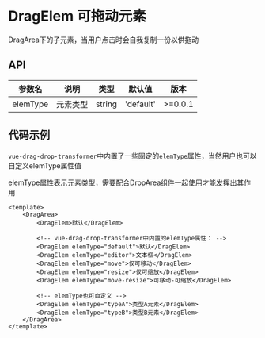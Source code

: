 # DragElem 可拖动元素
DragArea下的子元素，当用户点击时会自我复制一份以供拖动

## API
| 参数名 | 说明 | 类型 | 默认值 | 版本 |
|---------|---------|---------|---------|---------|
| elemType | 元素类型 | string | 'default' | >=0.0.1 |

## 代码示例
`vue-drag-drop-transformer`中内置了一些固定的`elemType`属性，当然用户也可以自定义elemType属性值

elemType属性表示元素类型，需要配合DropArea组件一起使用才能发挥出其作用

```vue title="App.vue"
<template>
    <DragArea>
        <DragElem>默认</DragElem>

        <!-- vue-drag-drop-transformer中内置的elemType属性： -->
        <DragElem elemType="default">默认</DragElem>
        <DragElem elemType="editor">文本框</DragElem>
        <DragElem elemType="move">仅可移动</DragElem>
        <DragElem elemType="resize">仅可缩放</DragElem>
        <DragElem elemType="move-resize">可移动-可缩放</DragElem>

        <!-- elemType也可自定义 -->
        <DragElem elemType="typeA">类型A元素</DragElem>
        <DragElem elemType="typeB">类型B元素</DragElem>
    </DragArea>
</template>
  
```
